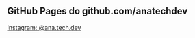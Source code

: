 ## GitHub Pages do github.com/anatechdev

[Instagram: @ana.tech.dev](https://www.instagram.com/ana.tech.dev)
